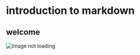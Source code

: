 # introduction to markdown 
## welcome 

![image not loading](https://octodex.github.com/images/yaktocat.png)
